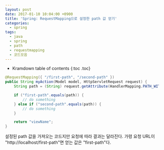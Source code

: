 ```yaml
---
layout: post
date: 2017-01-10 10:04:00 +0900
title: 'Spring: RequestMapping으로 설정한 path 값 얻기'
categories:
  - spring
tags:
  - java
  - spring
  - path
  - requestmapping
  - 코드모음
---
```


* Kramdown table of contents
{:toc .toc}

```java
@RequestMapping({ "/first-path", "/second-path" })
public String myAction(Model model, HttpServletRequest request) {
    String path = (String) request.getAttribute(HandlerMapping.PATH_WITHIN_HANDLER_MAPPING_ATTRIBUTE);

    if ("first-path".equals(path)) {
        // do something
    } else if ("second-path".equals(path)) {
        // do something
    }

    return "viewName";
}
```

설정된 path 값을 가져오는 코드지만 요청에 따라 결과는 달라진다. 가령 요청 URL이 "http://localhost/first-path"면 얻는 값은 "first-path"다.
